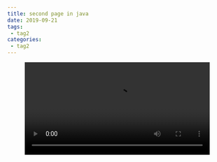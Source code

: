 ```yaml
---
title: second page in java
date: 2019-09-21
tags:
 - tag2
categories:
 - tag2
---
```


<figure class="wp-block-video"><video style="width: 100%;"controls 
src="https://docker.qwenlove.top/d/swr.cn-north-4.myhuaweicloud.com/qianwen/public:sha256:97c4e1be2f19c78569a55cbd719fd14262d969141746c680b2fbc79b93e8c186"
></video></figure>
